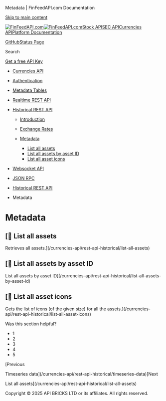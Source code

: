Metadata | FinFeedAPI.com Documentation




[Skip to main content](#__docusaurus_skipToContent_fallback)

[![FinFeedAPI.com](https://cdn.sanity.io/images/xpx4czto/production/875913d8710b3054c19fad19673dc5592614265e-773x184.svg)![FinFeedAPI.com](https://cdn.sanity.io/images/xpx4czto/production/875913d8710b3054c19fad19673dc5592614265e-773x184.svg)](https://www.finfeedapi.com)[Stock API](/stock-api/)[SEC API](/sec-api/)[Currencies API](/currencies-api/)[Platform Documentation](/general/authentication)

[GitHub](https://github.com/api-bricks/api-bricks-sdk)[Status Page](https://status.finfeedapi.com)

Search

[Get a free API Key](https://console.finfeedapi.com/?link=/apikeys/create)

* [Currencies API](/currencies-api/)
* [Authentication](/currencies-api/authentication)
* [Metadata Tables](/currencies-api/metadata-tables/introduction)
* [Realtime REST API](/currencies-api/rest-api-realtime/fx-realtime-rest-api)
* [Historical REST API](/currencies-api/rest-api-historical/fx-historical-rest-api)

  + [Introduction](/currencies-api/rest-api-historical/fx-historical-rest-api)
  + [Exchange Rates](/currencies-api/rest-api-historical/exchange-rates)
  + [Metadata](/currencies-api/rest-api-historical/metadata)

    - [List all assets](/currencies-api/rest-api-historical/list-all-assets)
    - [List all assets by asset ID](/currencies-api/rest-api-historical/list-all-assets-by-asset-id)
    - [List all asset icons](/currencies-api/rest-api-historical/list-all-asset-icons)
* [Websocket API](/currencies-api/websocket/)
* [JSON RPC](/currencies-api/jsonrpc-api)

* [Historical REST API](/currencies-api/rest-api-historical/fx-historical-rest-api)
* Metadata

Metadata
========

[📄️ List all assets
------------------

Retrieves all assets.](/currencies-api/rest-api-historical/list-all-assets)

[📄️ List all assets by asset ID
------------------------------

List all assets by asset ID](/currencies-api/rest-api-historical/list-all-assets-by-asset-id)

[📄️ List all asset icons
-----------------------

Gets the list of icons (of the given size) for all the assets.](/currencies-api/rest-api-historical/list-all-asset-icons)

Was this section helpful?

* 1
* 2
* 3
* 4
* 5

[Previous

Timeseries data](/currencies-api/rest-api-historical/timeseries-data)[Next

List all assets](/currencies-api/rest-api-historical/list-all-assets)

Copyright © 2025 API BRICKS LTD or its affiliates. All rights reserved.